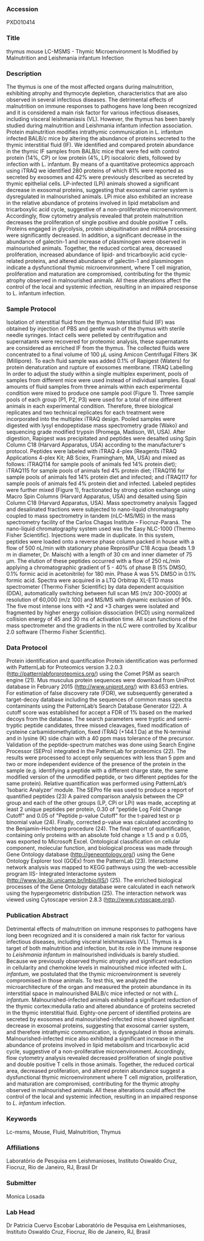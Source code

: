 ### Accession
PXD010414

### Title
thymus mouse LC-MSMS -  Thymic Microenvironment Is Modified by Malnutrition and Leishmania infantum Infection

### Description
The thymus is one of the most affected organs during malnutrition, exhibiting atrophy and thymocyte depletion, characteristics that are also observed in several infectious diseases. The detrimental effects of malnutrition on immune responses to pathogens have long been recognized and it is considered a main risk factor for various infectious diseases, including visceral leishmaniasis (VL). However, the thymus has been barely studied during malnutrition and Leishmania infantum infection association. Protein malnutrition modifies intrathymic communication in L. infantum infected BALB/c mice by altering the abundance of proteins secreted to the thymic interstitial fluid (IF). We identified and compared protein abundance in the thymic IF samples from BALB/c mice that were fed with control protein (14%, CP) or low protein (4%, LP) isocaloric diets, followed by infection with L. infantum. By means of a quantitative proteomics approach using iTRAQ we identified 280 proteins of which 81% were reported as secreted by exosomes and 42% were previously described as secreted by thymic epithelial cells. LP-infected (LPi) animals showed a significant decrease in exosomal proteins, suggesting that exosomal carrier system is dysregulated in malnourished animals. LPi mice also exhibited an increase in the relative abundance of proteins involved in lipid metabolism and tricarboxylic acid cycle, suggestive of a non-proliferative microenvironment. Accordingly, flow cytometry analysis revealed that protein malnutrition decreases the proliferation of single positive and double positive T cells. Proteins engaged in glycolysis, protein ubiquitination and mRNA processing were significantly decreased. In addition, a significant decrease in the abundance of galectin-1 and increase of plasminogen were observed in malnourished animals. Together, the reduced cortical area, decreased proliferation, increased abundance of lipid- and tricarboxylic acid cycle-related proteins, and altered abundance of galectin-1 and plasminogen indicate a dysfunctional thymic microenvironment, where T cell migration, proliferation and maturation are compromised, contributing for the thymic atrophy observed in malnourished animals. All these alterations affect the control of the local and systemic infection, resulting in an impaired response to L. infantum infection.

### Sample Protocol
Isolation of interstitial fluid from the thymus  Interstitial fluid (IF) was obtained by injection of PBS and gentle wash of the thymus with sterile needle syringes. Intact cells were pelleted by centrifugation and supernatants were recovered for proteomic analysis, these supernatants are considered as enriched IF from the thymus. The collected fluids were concentrated to a final volume of 100 μL using Amicon Centrifugal Filters 3K (Millipore). To each fluid sample was added 0.1% of Rapigest (Waters) for protein denaturation and rupture of exosomes membrane. ITRAQ Labelling In order to adjust the study within a single multiplex experiment, pools of samples from different mice were used instead of individual samples. Equal amounts of fluid samples from three animals within each experimental condition were mixed to produce one sample pool (Figure 1). Three sample pools of each group (P1, P2, P3) were used for a total of nine different animals in each experimental condition. Therefore, three biological replicates and two technical replicates for each treatment were incorporated into the multiplex iTRAQ design.  Pooled samples were digested with lysyl endopeptidase mass spectrometry grade (Wako) and sequencing grade modified trypsin (Promega, Madison, WI, USA). After digestion, Rapigest was precipitated and peptides were desalted using Spin Column C18 (Harvard Apparatus, USA) according to the manufacturer's protocol. Peptides were labeled with iTRAQ 4-plex (Reagents iTRAQ Applications 4-plex Kit; AB Sciex, Framingham, MA, USA) and mixed as follows: iTRAQ114 for sample pools of animals fed 14% protein diet); iTRAQ115 for sample pools of animals fed 4% protein diet; iTRAQ116 for sample pools of animals fed 14% protein diet and infected; and iTRAQ117 for sample pools of animals fed 4% protein diet and infected. Labeled peptides were further mixed (Figure 1), fractionated by strong cation exchange using Macro Spin Columns (Harvard Apparatus, USA) and desalted using Spin Column C18 (Harvard Apparatus, USA). Mass spectrometry analysis  Tagged and desalinated fractions were subjected to nano-liquid chromatography coupled to mass spectrometry in tandem (nLC-MS/MS) in the mass spectrometry facility of the Carlos Chagas Institute – Fiocruz-Paraná. The nano-liquid chromatography system used was the Easy NLC-1000 (Thermo Fisher Scientific). Injections were made in duplicate. In this system, peptides were loaded onto a reverse phase column packed in house with a flow of 500 nL/min with stationary phase ReprosilPur C18 Acqua (beads 1.9 m in diameter, Dr. Maisch) with a length of 30 cm and inner diameter of 75 µm. The elution of these peptides occurred with a flow of 250 nL/min applying a chromatographic gradient of 5 - 40% of phase B (5% DMSO, 0.1% formic acid in acetonitrile) for 180 min. Phase A was 5% DMSO in 0.1% formic acid. Spectra were acquired in a LTQ Orbitrap XL-ETD mass spectrometer (Thermo Fisher Scientific) by data dependent acquisition (DDA), automatically switching between full scan MS (m/z 300-2000) at resolution of 60,000 (m/z 100) and MS/MS with dynamic exclusion of 90s. The five most intense ions with +2 and +3 charges were isolated and fragmented by higher energy collision dissociation (HCD) using normalized collision energy of 45 and 30 ms of activation time. All scan functions of the mass spectrometer and the gradients in the nLC were controlled by Xcalibur 2.0 software (Thermo Fisher Scientific).

### Data Protocol
Protein identification and quantification Protein identification was performed with PatternLab for Proteomics version 3.2.0.3 (http://patternlabforproteomics.org/) using the Comet PSM as search engine (21). Mus musculus protein sequences were download from UniProt database in February 2015 (http://www.uniprot.org/) with 83.653 entries. For estimation of false discovery rate (FDR), we subsequently generated a target-decoy database including the sequences of common mass spectra contaminants using the PatternLab’s Search Database Generator (22). A cutoff score was established for accept a FDR of 1% based on the marked decoys from the database. The search parameters were tryptic and semi-tryptic peptide candidates, three missed cleavages, fixed modification of cysteine carbamidomethylation, fixed iTRAQ (+144.1 Da) at the N-terminal and in lysine (K) side chain with a 40 ppm mass tolerance of the precursor. Validation of the peptide-spectrum matches was done using Search Engine Processor (SEPro) integrated in the PatternLab for proteomics (22). The results were processed to accept only sequences with less than 5 ppm and two or more independent evidence of the presence of the protein in the sample (e.g. identifying a peptide with a different charge state, the same modified version of the unmodified peptide, or two different peptides for the same protein).  Relative quantification was performed using PatternLab’s ‘Isobaric Analyzer’ module. The SEPro file was used to produce a report of quantified peptides (23) A paired comparison analysis between the CP group and each of the other groups (LP, CPi or LPi) was made, accepting at least 2 unique peptides per protein, 0.30 of “peptide Log Fold Change Cutoff" and 0.05 of "Peptide p-value Cutoff" for the t-paired test or p binomial value (24). Finally, corrected p-value was calculated according to the Benjamin–Hochberg procedure (24). The final report of quantification, containing only proteins with an absolute fold change ≥ 1.5 and p ≤ 0.05, was exported to Microsoft Excel. Ontological classification on cellular component, molecular function, and biological process was made through Gene Ontology database (http://geneontology.org/) using the Gene Ontology Explorer tool (GOEx) from the PatternLab (23). Interactome network analysis was mapped to KEGG pathways using the web-accessible program IIS- Integrated Interactome system (http://www.lge.ibi.unicamp.br/lnbio/IIS/) (25). The enriched biological processes of the Gene Ontology database were calculated in each network using the hypergeometric distribution (25). The interaction network was viewed using Cytoscape version 2.8.3 (http://www.cytoscape.org/).

### Publication Abstract
Detrimental effects of malnutrition on immune responses to pathogens have long been recognized and it is considered a main risk factor for various infectious diseases, including visceral leishmaniasis (VL). Thymus is a target of both malnutrition and infection, but its role in the immune response to <i>Leishmania infantum</i> in malnourished individuals is barely studied. Because we previously observed thymic atrophy and significant reduction in cellularity and chemokine levels in malnourished mice infected with <i>L. infantum</i>, we postulated that the thymic microenvironment is severely compromised in those animals. To test this, we analyzed the microarchitecture of the organ and measured the protein abundance in its interstitial space in malnourished BALB/c mice infected or not with <i>L. infantum</i>. Malnourished-infected animals exhibited a significant reduction of the thymic cortex:medulla ratio and altered abundance of proteins secreted in the thymic interstitial fluid. Eighty-one percent of identified proteins are secreted by exosomes and malnourished-infected mice showed significant decrease in exosomal proteins, suggesting that exosomal carrier system, and therefore intrathymic communication, is dysregulated in those animals. Malnourished-infected mice also exhibited a significant increase in the abundance of proteins involved in lipid metabolism and tricarboxylic acid cycle, suggestive of a non-proliferative microenvironment. Accordingly, flow cytometry analysis revealed decreased proliferation of single positive and double positive T cells in those animals. Together, the reduced cortical area, decreased proliferation, and altered protein abundance suggest a dysfunctional thymic microenvironment where T cell migration, proliferation, and maturation are compromised, contributing for the thymic atrophy observed in malnourished animals. All these alterations could affect the control of the local and systemic infection, resulting in an impaired response to <i>L. infantum</i> infection.

### Keywords
Lc-msms, Mouse, Fluid, Malnutrition, Thymus

### Affiliations
Laboratório de Pesquisa em Leishmanioses, Instituto Oswaldo Cruz, Fiocruz, Rio de Janeiro, RJ, Brasil
Dr

### Submitter
Monica Losada

### Lab Head
Dr Patricia Cuervo Escobar
Laboratório de Pesquisa em Leishmanioses, Instituto Oswaldo Cruz, Fiocruz, Rio de Janeiro, RJ, Brasil


